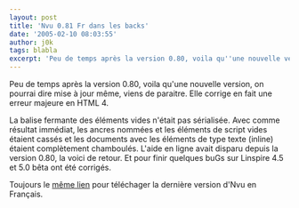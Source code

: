 ```yaml
---
layout: post
title: 'Nvu 0.81 Fr dans les backs'
date: '2005-02-10 08:03:55'
author: j0k
tags: blabla
excerpt: 'Peu de temps après la version 0.80, voila qu''une nouvelle version, on pourrai dire mise à jour même, viens de paraitre. Elle corrige en fait une erreur majeure en HTML 4.    )   La balise fermante des éléments vides n''était pas sérialisée. Avec comme résultat immédiat, les ancres nommées et les éléments de script vides étaient cassés et les documents avec les      ...'
---
```


Peu de temps après la version 0.80, voila qu'une nouvelle version, on pourrai dire mise à jour même, viens de paraitre. Elle corrige en fait une erreur majeure en HTML 4.

La balise fermante des éléments vides n'était pas sérialisée. Avec comme résultat immédiat, les ancres nommées et les éléments de script vides étaient cassés et les documents avec les éléments de type texte (inline) étaient complètement chamboulés.   L'aide en ligne avait disparu depuis la version 0.80, la voici de retour. Et pour finir quelques buGs sur Linspire 4.5 et 5.0 bêta ont été corrigés.

Toujours le [même lien](http://frenchmozilla.sourceforge.net/nvu/) pour téléchager la dernière version d'Nvu en Français.
